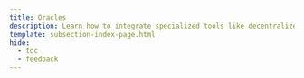 ```yaml
---
title: Oracles
description: Learn how to integrate specialized tools like decentralized price feed Oracles to provide asset price feeds to builders and users of your Tanssi appchain.
template: subsection-index-page.html
hide:
  - toc
  - feedback
---
```

